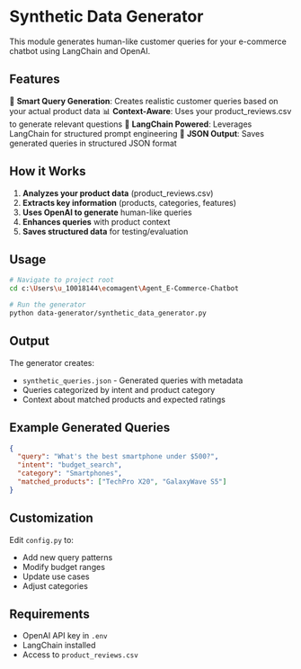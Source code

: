 # Synthetic Data Generator

This module generates human-like customer queries for your e-commerce chatbot using LangChain and OpenAI.

## Features

🎯 **Smart Query Generation**: Creates realistic customer queries based on your actual product data
📊 **Context-Aware**: Uses your product_reviews.csv to generate relevant questions
🤖 **LangChain Powered**: Leverages LangChain for structured prompt engineering
💾 **JSON Output**: Saves generated queries in structured JSON format

## How it Works

1. **Analyzes your product data** (product_reviews.csv)
2. **Extracts key information** (products, categories, features)
3. **Uses OpenAI to generate** human-like queries
4. **Enhances queries** with product context
5. **Saves structured data** for testing/evaluation

## Usage

```bash
# Navigate to project root
cd c:\Users\u_10018144\ecomagent\Agent_E-Commerce-Chatbot

# Run the generator
python data-generator/synthetic_data_generator.py
```

## Output

The generator creates:
- `synthetic_queries.json` - Generated queries with metadata
- Queries categorized by intent and product category
- Context about matched products and expected ratings

## Example Generated Queries

```json
{
  "query": "What's the best smartphone under $500?",
  "intent": "budget_search", 
  "category": "Smartphones",
  "matched_products": ["TechPro X20", "GalaxyWave S5"]
}
```

## Customization

Edit `config.py` to:
- Add new query patterns
- Modify budget ranges
- Update use cases
- Adjust categories

## Requirements

- OpenAI API key in `.env`
- LangChain installed
- Access to `product_reviews.csv`
